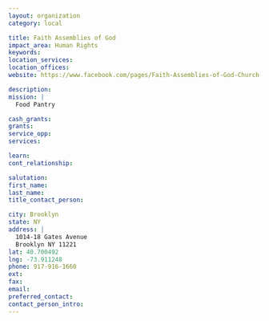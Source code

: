 ```yaml
---
layout: organization
category: local

title: Faith Assemblies of God
impact_area: Human Rights
keywords: 
location_services: 
location_offices: 
website: https://www.facebook.com/pages/Faith-Assemblies-of-God-Church-Inc/394244750659

description: 
mission: |
  Food Pantry

cash_grants: 
grants: 
service_opp: 
services: 

learn: 
cont_relationship: 

salutation: 
first_name: 
last_name: 
title_contact_person: 

city: Brooklyn
state: NY
address: |
  1014-18 Gates Avenue  
  Brooklyn NY 11221
lat: 40.700492
lng: -73.911248
phone: 917-916-1660
ext: 
fax: 
email: 
preferred_contact: 
contact_person_intro: 
---
```

